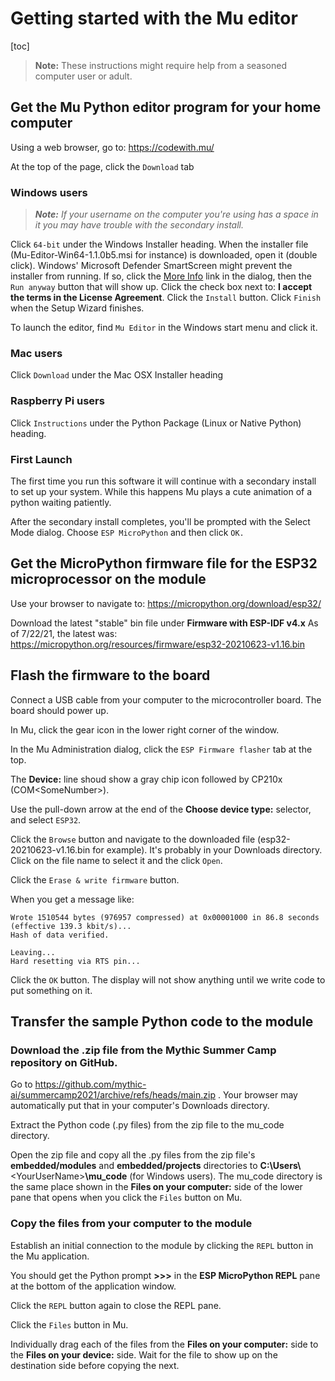 # Getting started with the Mu editor

[toc]

> **Note:** These instructions might require help from a seasoned computer user or adult.

## Get the Mu Python editor program for your home computer

Using a web browser, go to: https://codewith.mu/

At the top of the page, click the `Download` tab

### Windows users

> _**Note:** If your username on the computer you're using has a space in it you may have trouble with the secondary install._

Click `64-bit` under the Windows Installer heading.
When the installer file (Mu-Editor-Win64-1.1.0b5.msi for instance) is downloaded, open it (double click).
Windows' Microsoft Defender SmartScreen might prevent the installer from running. If so, click the <u>More Info</u> link in the dialog, then the `Run anyway` button that will show up.
Click the check box next to: **I accept the terms in the License Agreement**.
Click the `Install` button.
Click `Finish` when the Setup Wizard finishes.

To launch the editor, find `Mu Editor` in the Windows start menu and click it.

### Mac users

Click `Download` under the Mac OSX Installer heading

### Raspberry Pi users

Click `Instructions` under the Python Package (Linux or Native Python) heading.

### First Launch

The first time you run this software it will continue with a secondary install to set up your system. While this happens Mu plays a cute animation of a python waiting patiently. 

After the secondary install completes, you'll be prompted with the Select Mode dialog. Choose `ESP MicroPython` and then click `OK.`

## Get the MicroPython firmware file for the ESP32 microprocessor on the module

Use your browser to navigate to: 
https://micropython.org/download/esp32/

Download the latest "stable" bin file under **Firmware with ESP-IDF v4.x**
As of 7/22/21, the latest was: 
https://micropython.org/resources/firmware/esp32-20210623-v1.16.bin

## Flash the firmware to the board

Connect a USB cable from your computer to the microcontroller board. The board should power up.

In Mu, click the gear icon in the lower right corner of the window.

In the Mu Administration dialog, click the `ESP Firmware flasher` tab at the top.

The **Device:** line shoud show a gray chip icon followed by CP210x (COM\<SomeNumber>).

Use the pull-down arrow at the end of the **Choose device type:** selector, and select `ESP32`.

Click the `Browse` button and navigate to the downloaded file (esp32-20210623-v1.16.bin for example). It's probably in your Downloads directory. Click on the file name to select it and the click `Open`.

Click the `Erase & write firmware` button.

When you get a message like:

```
Wrote 1510544 bytes (976957 compressed) at 0x00001000 in 86.8 seconds (effective 139.3 kbit/s)...
Hash of data verified.

Leaving...
Hard resetting via RTS pin...
```

Click the `OK` button. The display will not show anything until we write code to put something on it.

## Transfer the sample Python code to the module

### Download the .zip file from the Mythic Summer Camp repository on GitHub.

Go to https://github.com/mythic-ai/summercamp2021/archive/refs/heads/main.zip . Your browser may automatically put that in your computer's Downloads directory.

Extract the Python code (.py files) from the zip file to the mu_code directory.

Open the zip file and copy all the .py files from the zip file's **embedded/modules** and **embedded/projects** directories to **C:\Users\\**\<YourUserName>**\mu_code** (for Windows users). The mu_code directory is the same place shown in the **Files on your computer:** side of the lower pane that opens when you click the `Files` button on Mu.

### Copy the files from your computer to the module

Establish an initial connection to the module by clicking the `REPL` button in the Mu application.

You should get the Python prompt **>>>** in the **ESP MicroPython REPL** pane at the bottom of the application window.

Click the `REPL` button again to close the REPL pane.

Click the `Files` button in Mu.

Individually drag each of the files from the **Files on your computer:** side to the **Files on your device:** side. Wait for the file to show up on the destination side before copying the next.

